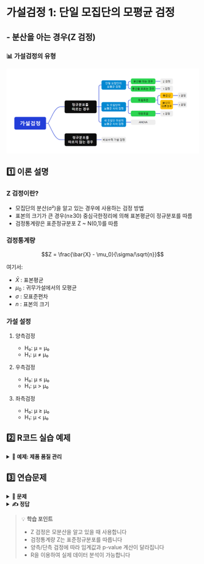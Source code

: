 # 가설검정 1: 단일 모집단의 모평균 검정
## - 분산을 아는 경우(Z 검정)

### 📊 가설검정의 유형
![가설검정의 유형](그림11.png)

## 1️⃣ 이론 설명

### Z 검정이란?
- 모집단의 분산(σ²)을 알고 있는 경우에 사용하는 검정 방법
- 표본의 크기가 큰 경우(n≥30) 중심극한정리에 의해 표본평균이 정규분포를 따름
- 검정통계량은 표준정규분포 Z ~ N(0,1)를 따름

### 검정통계량
$$Z = \frac{\bar{X} - \mu_0}{\sigma/\sqrt{n}}$$

여기서:
- $\bar{X}$ : 표본평균
- $\mu_0$ : 귀무가설에서의 모평균
- $\sigma$ : 모표준편차
- $n$ : 표본의 크기

### 가설 설정
1. 양측검정
   - H₀: μ = μ₀
   - H₁: μ ≠ μ₀

2. 우측검정
   - H₀: μ ≤ μ₀
   - H₁: μ > μ₀

3. 좌측검정
   - H₀: μ ≥ μ₀
   - H₁: μ < μ₀

## 2️⃣ R코드 실습 예제

<details>
<summary><b>📝 예제: 제품 품질 관리</b></summary>

어떤 공장에서 생산되는 제품의 무게는 평균이 500g이고 표준편차가 10g인 정규분포를 따른다고 한다.
새로운 생산 방식을 도입한 후 임의로 36개의 제품을 추출하여 측정한 결과 평균이 503g이 나왔다.
새로운 생산 방식이 제품의 평균 무게를 변화시켰다고 할 수 있는가? (α = 0.05)  

---
title: "단일 표본 Z-검정 (One-Sample Z-Test)"
layout: default
---

<script type="text/javascript" async
  src="https://cdnjs.cloudflare.com/ajax/libs/mathjax/2.7.7/MathJax.js?config=TeX-MML-AM_CHTML">
</script>

# 단일 표본 Z-검정 (One-Sample Z-Test)

## 1. 가설 설정
새로운 생산 방식이 제품의 평균 무게를 변화시켰는지 검정합니다.

- **귀무가설 (H₀):** 새로운 생산 방식이 평균 무게에 영향을 미치지 않는다.  
  $$ H_0: \mu = 500g $$

- **대립가설 (H₁):** 새로운 생산 방식이 제품의 평균 무게를 변화시켰다.  
  $$ H_1: \mu \neq 500g $$

이 검정은 **양측검정**(two-tailed test)입니다.

---

## 2. 데이터 설정
- **모평균 (귀무가설 하에서의 평균):**  
  $$ \mu_0 = 500g $$
- **모집단의 표준편차 (알려진 값):**  
  $$ \sigma = 10g $$
- **표본 평균:**  
  $$ \bar{x} = 503g $$
- **표본 크기:**  
  $$ n = 36 $$
- **유의수준:**  
  $$ \alpha = 0.05 $$

---

## 3. 검정통계량 \( Z \) 계산
단일 표본 \( Z \)-검정에서 검정통계량은 다음과 같이 계산됩니다.

$$
Z = \frac{\bar{x} - \mu_0}{\sigma / \sqrt{n}}
$$

값을 대입하면:

$$
Z = \frac{503 - 500}{10 / \sqrt{36}}
$$

$$
Z = \frac{3}{10 / 6}
$$

$$
Z = \frac{3}{1.6667} \approx 1.8
$$

즉, 검정통계량:

$$
Z_{\text{stat}} = 1.8
$$

---

## 4. 유의수준 \( \alpha = 0.05 \)에서 임계값 (\( \pm Z_{\alpha/2} \)) 설정
양측검정의 경우, 임계값은 **표준정규분포에서** \( 1 - \alpha/2 \) 백분위수에 해당합니다.

$$
Z_{\alpha/2} = qnorm(1 - 0.05/2)
$$

$$
Z_{\alpha/2} = qnorm(0.975)
$$

$$
Z_{\alpha/2} \approx 1.96
$$

따라서 **기각역 (Rejection Region)** 은 다음과 같습니다.

$$
Z < -1.96 \quad \text{또는} \quad Z > 1.96
$$

---

## 5. p-value 계산
p-value는 표준정규분포에서 검정통계량 \( Z_{\text{stat}} = 1.8 \)보다 극단적인 값을 가질 확률입니다.

$$
p = 2 \times (1 - P(Z < |1.8|))
$$

$$
p = 2 \times (1 - P(Z < 1.8))
$$

$$
p = 2 \times (1 - 0.9641)
$$

$$
p = 2 \times 0.0359
$$

$$
p \approx 0.0719
$$

---

## 6. 검정결과 해석
- **기각역 (±1.96)과 비교**  
  - 검정통계량 \( Z = 1.8 \) 은 **기각역(±1.96) 안에 위치**하므로 귀무가설을 기각할 수 없음.

- **p-value와 유의수준 비교**  
  - \( p = 0.0719 \) 이고 **유의수준 \( \alpha = 0.05 \) 보다 크므로 귀무가설을 기각할 수 없음**.

---

## 7. 최종 결론
$$
\text{귀무가설을 기각할 수 없다.}
$$
즉, **새로운 생산 방식이 제품의 평균 무게를 변화시켰다고 단정할 수 없다.**  
\( \alpha = 0.05 \) 수준에서 평균 무게의 차이가 **우연에 의한 차이일 가능성이 있음**.


```r
# 데이터 설정
mu0 <- 500      # 귀무가설의 평균
sigma <- 10     # 알려진 표준편차
xbar <- 503     # 표본평균
n <- 36         # 표본크기
alpha <- 0.05   # 유의수준

# 검정통계량 Z 계산
z_stat <- (xbar - mu0)/(sigma/sqrt(n))
print(paste("Z 통계량:", round(z_stat, 3)))

# 양측검정의 임계값
z_crit <- qnorm(1-alpha/2)
print(paste("임계값: ±", round(z_crit, 3)))

# p-value 계산 (양측검정)
p_value <- 2 * (1 - pnorm(abs(z_stat)))
print(paste("p-value:", round(p_value, 4)))

# 결과 해석
if(p_value < alpha) {
  print("귀무가설을 기각합니다.")
  print("새로운 생산 방식이 제품의 평균 무게를 변화시켰다고 할 수 있습니다.")
} else {
  print("귀무가설을 기각할 수 없습니다.")
}

# 시각화
curve(dnorm, from=-4, to=4, main="표준정규분포와 검정통계량",
      ylab="밀도", xlab="Z")
abline(v=c(-z_crit, z_crit), col="red", lty=2)
abline(v=z_stat, col="blue", lwd=2)
legend("topright", 
       legend=c("임계값", "검정통계량"), 
       col=c("red", "blue"), 
       lty=c(2, 1))
```
</details>

## 3️⃣ 연습문제

<details>
<summary><b>🎯 문제</b></summary>

한 제약회사에서 생산하는 진통제의 유효성분 함량은 평균이 50mg이고 표준편차가 2mg인 정규분포를 따른다.
품질 관리자가 무작위로 49개의 진통제를 선택하여 검사한 결과 평균 함량이 49.5mg으로 나타났다.
유의수준 1%에서 이 진통제의 유효성분 함량이 감소했다고 할 수 있는가?

1) 가설을 설정하시오
2) 검정통계량을 계산하시오
3) 결론을 내리시오
4) R코드로 분석하시오
</details>

<details>
<summary><b>✍️ 정답</b></summary>

1) 가설 설정 (좌측검정)
   - H₀: μ ≥ 50
   - H₁: μ < 50

2) 검정통계량
   $$Z = \frac{49.5 - 50}{2/\sqrt{49}} = -1.75$$

3) α = 0.01일 때 임계값 = -2.326
   |-1.75| < 2.326이므로 귀무가설 기각 실패

4) R코드
```r
# 데이터 설정
mu0 <- 50       # 귀무가설의 평균
sigma <- 2      # 알려진 표준편차
xbar <- 49.5    # 표본평균
n <- 49         # 표본크기
alpha <- 0.01   # 유의수준

# 검정통계량 Z 계산
z_stat <- (xbar - mu0)/(sigma/sqrt(n))

# 좌측검정의 임계값
z_crit <- qnorm(alpha)

# p-value 계산 (좌측검정)
p_value <- pnorm(z_stat)

# 결과 출력
print(paste("Z 통계량:", round(z_stat, 3)))
print(paste("임계값:", round(z_crit, 3)))
print(paste("p-value:", round(p_value, 4)))
```
</details>

> 💡 **학습 포인트**
> - Z 검정은 모분산을 알고 있을 때 사용합니다
> - 검정통계량 Z는 표준정규분포를 따릅니다
> - 양측/단측 검정에 따라 임계값과 p-value 계산이 달라집니다
> - R을 이용하여 실제 데이터 분석이 가능합니다
